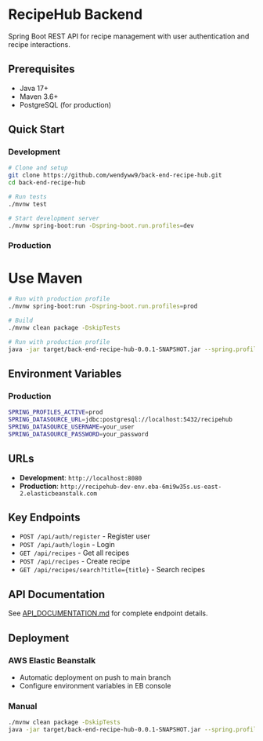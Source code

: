 # RecipeHub Backend

Spring Boot REST API for recipe management with user authentication and recipe interactions.

## Prerequisites

- Java 17+
- Maven 3.6+
- PostgreSQL (for production)

## Quick Start

### Development
```bash
# Clone and setup
git clone https://github.com/wendyww9/back-end-recipe-hub.git
cd back-end-recipe-hub

# Run tests
./mvnw test

# Start development server
./mvnw spring-boot:run -Dspring-boot.run.profiles=dev
```

### Production
# Use Maven
```bash
# Run with production profile
./mvnw spring-boot:run -Dspring-boot.run.profiles=prod
```

```bash
# Build
./mvnw clean package -DskipTests

# Run with production profile
java -jar target/back-end-recipe-hub-0.0.1-SNAPSHOT.jar --spring.profiles.active=prod
```

## Environment Variables

### Production
```bash
SPRING_PROFILES_ACTIVE=prod
SPRING_DATASOURCE_URL=jdbc:postgresql://localhost:5432/recipehub
SPRING_DATASOURCE_USERNAME=your_user
SPRING_DATASOURCE_PASSWORD=your_password
```

## URLs

- **Development**: `http://localhost:8080`
- **Production**: `http://recipehub-dev-env.eba-6mi9w35s.us-east-2.elasticbeanstalk.com`

## Key Endpoints

- `POST /api/auth/register` - Register user
- `POST /api/auth/login` - Login
- `GET /api/recipes` - Get all recipes
- `POST /api/recipes` - Create recipe
- `GET /api/recipes/search?title={title}` - Search recipes

## API Documentation

See [API_DOCUMENTATION.md](API_DOCUMENTATION.md) for complete endpoint details.

## Deployment

### AWS Elastic Beanstalk
- Automatic deployment on push to main branch
- Configure environment variables in EB console

### Manual
```bash
./mvnw clean package -DskipTests
java -jar target/back-end-recipe-hub-0.0.1-SNAPSHOT.jar --spring.profiles.active=prod
``` 